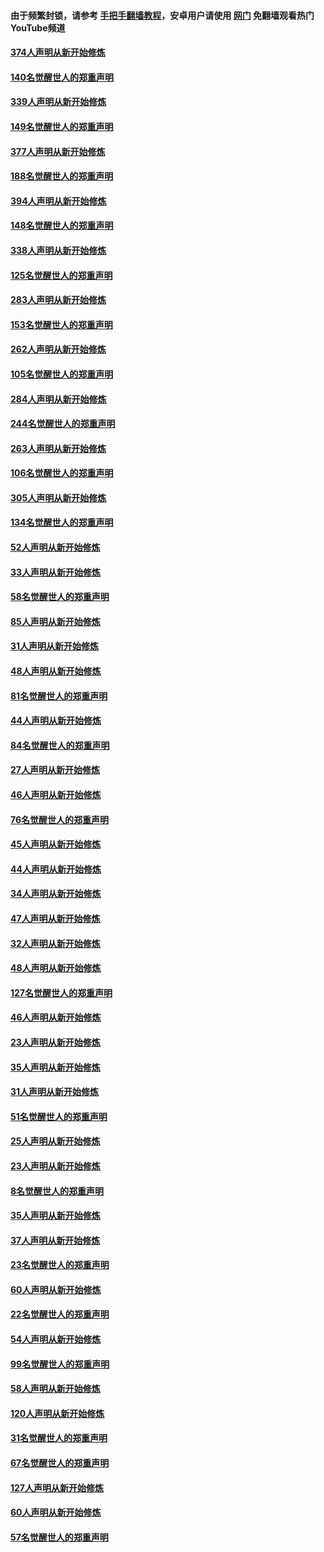 #### 由于频繁封锁，请参考 [手把手翻墙教程](https://github.com/gfw-breaker/guides/wiki/)，安卓用户请使用 [网门](https://github.com/gfw-breaker/nogfw/blob/master/dl.md?t=05231901) 免翻墙观看热门YouTube频道 

#### [374人声明从新开始修炼](../pages/91/425811.md?t=05231901) 

#### [140名觉醒世人的郑重声明](../pages/91/425810.md?t=05231901) 

#### [339人声明从新开始修炼](../pages/91/425690.md?t=05231901) 

#### [149名觉醒世人的郑重声明](../pages/91/425689.md?t=05231901) 

#### [377人声明从新开始修炼](../pages/91/424867.md?t=05231901) 

#### [188名觉醒世人的郑重声明](../pages/91/424866.md?t=05231901) 

#### [394人声明从新开始修炼](../pages/91/423914.md?t=05231901) 

#### [148名觉醒世人的郑重声明](../pages/91/423913.md?t=05231901) 

#### [338人声明从新开始修炼](../pages/91/423540.md?t=05231901) 

#### [125名觉醒世人的郑重声明](../pages/91/423539.md?t=05231901) 

#### [283人声明从新开始修炼](../pages/91/423296.md?t=05231901) 

#### [153名觉醒世人的郑重声明](../pages/91/423295.md?t=05231901) 

#### [262人声明从新开始修炼](../pages/91/423004.md?t=05231901) 

#### [105名觉醒世人的郑重声明](../pages/91/423003.md?t=05231901) 

#### [284人声明从新开始修炼](../pages/91/422707.md?t=05231901) 

#### [244名觉醒世人的郑重声明](../pages/91/422706.md?t=05231901) 

#### [263人声明从新开始修炼](../pages/91/422553.md?t=05231901) 

#### [106名觉醒世人的郑重声明](../pages/91/422552.md?t=05231901) 

#### [305人声明从新开始修炼](../pages/91/422153.md?t=05231901) 

#### [134名觉醒世人的郑重声明](../pages/91/422152.md?t=05231901) 

#### [52人声明从新开始修炼](../pages/91/421846.md?t=05231901) 

#### [33人声明从新开始修炼](../pages/91/421804.md?t=05231901) 

#### [58名觉醒世人的郑重声明](../pages/91/421845.md?t=05231901) 

#### [85人声明从新开始修炼](../pages/91/421769.md?t=05231901) 

#### [31人声明从新开始修炼](../pages/91/421763.md?t=05231901) 

#### [48人声明从新开始修炼](../pages/91/421605.md?t=05231901) 

#### [81名觉醒世人的郑重声明](../pages/91/421656.md?t=05231901) 

#### [44人声明从新开始修炼](../pages/91/421544.md?t=05231901) 

#### [84名觉醒世人的郑重声明](../pages/91/421543.md?t=05231901) 

#### [27人声明从新开始修炼](../pages/91/421465.md?t=05231901) 

#### [46人声明从新开始修炼](../pages/91/421454.md?t=05231901) 

#### [76名觉醒世人的郑重声明](../pages/91/421453.md?t=05231901) 

#### [45人声明从新开始修炼](../pages/91/421452.md?t=05231901) 

#### [44人声明从新开始修炼](../pages/91/421422.md?t=05231901) 

#### [34人声明从新开始修炼](../pages/91/421322.md?t=05231901) 

#### [47人声明从新开始修炼](../pages/91/421264.md?t=05231901) 

#### [32人声明从新开始修炼](../pages/91/421225.md?t=05231901) 

#### [48人声明从新开始修炼](../pages/91/421202.md?t=05231901) 

#### [127名觉醒世人的郑重声明](../pages/91/421224.md?t=05231901) 

#### [46人声明从新开始修炼](../pages/91/421203.md?t=05231901) 

#### [23人声明从新开始修炼](../pages/91/421138.md?t=05231901) 

#### [35人声明从新开始修炼](../pages/91/421122.md?t=05231901) 

#### [31人声明从新开始修炼](../pages/91/421081.md?t=05231901) 

#### [51名觉醒世人的郑重声明](../pages/91/421080.md?t=05231901) 

#### [25人声明从新开始修炼](../pages/91/421020.md?t=05231901) 

#### [23人声明从新开始修炼](../pages/91/420884.md?t=05231901) 

#### [8名觉醒世人的郑重声明](../pages/91/420883.md?t=05231901) 

#### [35人声明从新开始修炼](../pages/91/420809.md?t=05231901) 

#### [37人声明从新开始修炼](../pages/91/420766.md?t=05231901) 

#### [23名觉醒世人的郑重声明](../pages/91/420765.md?t=05231901) 

#### [60人声明从新开始修炼](../pages/91/420727.md?t=05231901) 

#### [22名觉醒世人的郑重声明](../pages/91/420726.md?t=05231901) 

#### [54人声明从新开始修炼](../pages/91/420529.md?t=05231901) 

#### [99名觉醒世人的郑重声明](../pages/91/420528.md?t=05231901) 

#### [58人声明从新开始修炼](../pages/91/420198.md?t=05231901) 

#### [120人声明从新开始修炼](../pages/91/420141.md?t=05231901) 

#### [31名觉醒世人的郑重声明](../pages/91/420197.md?t=05231901) 

#### [67名觉醒世人的郑重声明](../pages/91/420140.md?t=05231901) 

#### [127人声明从新开始修炼](../pages/91/420082.md?t=05231901) 

#### [60人声明从新开始修炼](../pages/91/420081.md?t=05231901) 

#### [57名觉醒世人的郑重声明](../pages/91/420080.md?t=05231901) 

